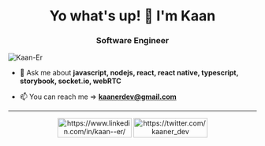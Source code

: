 # <h1 align="center">Yo what's up! 👋 I'm Kaan</h1>
<h3 align="center">Software Engineer</h3>

<p align="left"> <img src="https://komarev.com/ghpvc/?username=Kaan-Er" alt="Kaan-Er" /> </p>


- 💬 Ask me about **javascript, nodejs, react, react native, typescript, storybook, socket.io, webRTC**

- 📫 You can reach me => **kaanerdev@gmail.com**

<hr>
<p align="center">
<a href="https://www.linkedin.com/in/kaan--er/" target="blank"><img align="center" src="https://img.shields.io/badge/LinkedIn-0077B5?style=for-the-badge&logo=linkedin&logoColor=white" alt="https://www.linkedin.com/in/kaan--er/" height="40" width="150" /></a>   
  <a href="https://twitter.com/kaaner_dev" target="blank"><img align="center" src="https://img.shields.io/badge/Twitter-1DA1F2?style=for-the-badge&logo=twitter&logoColor=white" alt="https://twitter.com/kaaner_dev" height="40" width="150" /></a>
</p>
